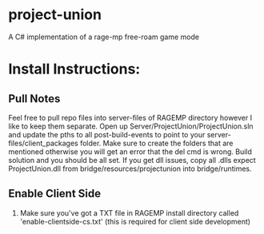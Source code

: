 # project-union
A C# implementation of a rage-mp free-roam game mode

# Install Instructions:

## Pull Notes
Feel free to pull repo files into server-files of RAGEMP directory however I like to keep them separate. Open up Server/ProjectUnion/ProjectUnion.sln and update the pths to all post-build-events to point to your server-files/client_packages folder. Make sure to create the folders that are mentioned otherwise you will get an error that the del cmd is wrong. Build solution and you should be all set. If you get dll issues, copy all .dlls expect ProjectUnion.dll from bridge/resources/projectunion into bridge/runtimes.

## Enable Client Side
1) Make sure you've got a TXT file in RAGEMP install directory called 'enable-clientside-cs.txt' (this is required for client side development)
